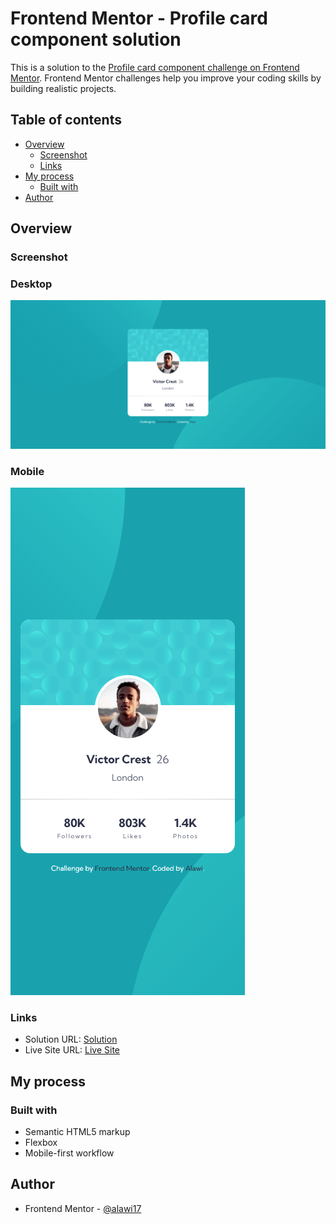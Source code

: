 # Frontend Mentor - Profile card component solution

This is a solution to the [Profile card component challenge on Frontend Mentor](https://www.frontendmentor.io/challenges/profile-card-component-cfArpWshJ). Frontend Mentor challenges help you improve your coding skills by building realistic projects.

## Table of contents

- [Overview](#overview)
  - [Screenshot](#screenshot)
  - [Links](#links)
- [My process](#my-process)
  - [Built with](#built-with)
- [Author](#author)

## Overview

### Screenshot

### Desktop

![](./images/Desktop.png)

### Mobile

![](./images/Mobile.png)

### Links

- Solution URL: [Solution]()
- Live Site URL: [Live Site]()

## My process

### Built with

- Semantic HTML5 markup
- Flexbox
- Mobile-first workflow

## Author

- Frontend Mentor - [@alawi17](https://www.frontendmentor.io/profile/alawi17)
